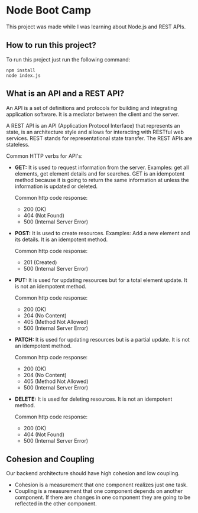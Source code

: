 # Node Boot Camp

This project was made while I was learning about Node.js and REST APIs.

## How to run this project?

To run this project just run the following command:

    npm install
    node index.js

## What is an API and a REST API?

An API is a set of definitions and protocols for building and integrating application software. It is a mediator between the client and the server.

A REST API is an API (Application Protocol Interface) that represents an state, is an architecture style and allows for interacting with RESTful web services. REST stands for representational state transfer. The REST APIs are stateless.

Common HTTP verbs for API's:

- **GET:** It is used to request information from the server. Examples: get all elements, get element details and for searches. GET is an idempotent method because it is going to return the same information at unless the information is updated or deleted.

  Common http code response:

  - 200 (OK)
  - 404 (Not Found)
  - 500 (Internal Server Error)

- **POST:** It is used to create resources. Examples: Add a new element and its details. It is an idempotent method.

  Common http code response:

  - 201 (Created)
  - 500 (Internal Server Error)

- **PUT:** It is used for updating resources but for a total element update. It is not an idempotent method.

  Common http code response:

  - 200 (OK)
  - 204 (No Content)
  - 405 (Method Not Allowed)
  - 500 (Internal Server Error)

- **PATCH:** It is used for updating resources but is a partial update. It is not an idempotent method.

  Common http code response:

  - 200 (OK)
  - 204 (No Content)
  - 405 (Method Not Allowed)
  - 500 (Internal Server Error)

- **DELETE:** It is used for deleting resources. It is not an idempotent method.

  Common http code response:

  - 200 (OK)
  - 404 (Not Found)
  - 500 (Internal Server Error)

## Cohesion and Coupling

Our backend architecture should have high cohesion and low coupling.

- Cohesion is a measurement that one component realizes just one task.
- Coupling is a measurement that one component depends on another component. If there are changes in one component they are going to be reflected in the other component.
